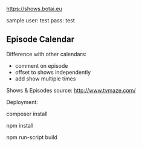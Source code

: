 https://shows.botai.eu

sample user: test pass: test 

## Episode Calendar

Difference with other calendars:

* comment on episode
* offset to shows independently
* add show multiple times

Shows & Episodes source: http://www.tvmaze.com/

Deployment:

composer install

npm install

npm run-script build

